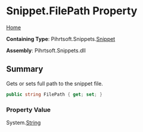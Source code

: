 <a name="_top"></a>

# Snippet\.FilePath Property

[Home](../../../../README.md#_top)

**Containing Type**: Pihrtsoft\.Snippets\.[Snippet](../README.md#_top)

**Assembly**: Pihrtsoft\.Snippets\.dll

## Summary

Gets or sets full path to the snippet file\.

```csharp
public string FilePath { get; set; }
```

### Property Value

System\.[String](https://docs.microsoft.com/en-us/dotnet/api/system.string)

